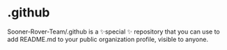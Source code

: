 # .github
Sooner-Rover-Team/.github is a ✨special ✨ repository that you can use to add README.md to your public organization profile, visible to anyone.
